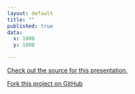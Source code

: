 ```yaml
---
layout: default
title: ""
published: true
data:
  x: 1000
  y: 1000

---
```


[Check out the source for this presentation.](https://github.com/bmcmurray/hekyll/tree/gh-pages-source)

[Fork this project on GitHub](https://github.com/bmcmurray/hekyll)
